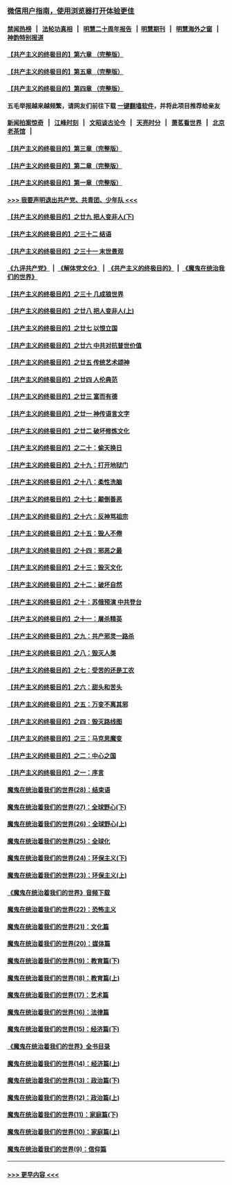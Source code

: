 ### [微信用户指南，使用浏览器打开体验更佳](https://github.com/gfw-breaker/banned-news1/blob/master/indexes/wechat-guide.md?t=0)
#### [禁闻热榜](热点新闻.md?t=0)  &nbsp;&nbsp;|&nbsp;&nbsp; [法轮功真相](https://github.com/gfw-breaker/truth/blob/master/README.md?t=0) &nbsp;&nbsp;|&nbsp;&nbsp; [明慧二十周年报告](https://github.com/gfw-breaker/mh-reports/blob/master/README.md?t=0) &nbsp;&nbsp;|&nbsp;&nbsp;[明慧期刊](https://github.com/gfw-breaker/mh-qikan) &nbsp;&nbsp;|&nbsp;&nbsp; [明慧海外之窗](https://github.com/gfw-breaker/mh-news/blob/master/README.md?t=0) &nbsp;&nbsp;|&nbsp;&nbsp; [神韵特别报道](https://github.com/gfw-breaker/mh-news/blob/master/shenyun.md?t=0)
#### [【共产主义的终极目的】第六章 （完整版）](../pages/nsc422/n11428913.md?t=02051422) 
#### [【共产主义的终极目的】第五章 （完整版）](../pages/nsc422/n11428912.md?t=02051422) 
#### [【共产主义的终极目的】第四章 （完整版）](../pages/nsc422/n11428907.md?t=02051422) 
#### 五毛举报越来越频繁，请网友们前往下载 [一键翻墙软件](https://github.com/gfw-breaker/ssr-accounts)，并将此项目推荐给亲友
#### [新闻拍案惊奇](https://github.com/gfw-breaker/banned-news1/blob/master/pages/link4.md) &nbsp;&nbsp;|&nbsp;&nbsp; [江峰时刻](https://github.com/gfw-breaker/banned-news1/blob/master/pages/link4.md) &nbsp;&nbsp;|&nbsp;&nbsp; [文昭谈古论今](https://github.com/gfw-breaker/banned-news1/blob/master/pages/link4.md) &nbsp;&nbsp;|&nbsp;&nbsp; [天亮时分](https://github.com/gfw-breaker/banned-news1/blob/master/pages/link4.md) &nbsp;&nbsp;|&nbsp;&nbsp; [萧茗看世界](https://github.com/gfw-breaker/banned-news1/blob/master/pages/link4.md) &nbsp;&nbsp;|&nbsp;&nbsp; [北京老茶馆](https://github.com/gfw-breaker/banned-news1/blob/master/pages/link4.md) &nbsp;&nbsp;|&nbsp;&nbsp; 
#### [【共产主义的终极目的】第三章（完整版）](../pages/nsc422/n11428848.md?t=02051422) 
#### [【共产主义的终极目的】第二章（完整版）](../pages/nsc422/n11428831.md?t=02051422) 
#### [【共产主义的终极目的】第一章（完整版）](../pages/nsc422/n11417651.md?t=02051422) 
#### [>>> 我要声明退出共产党、共青团、少年队 <<<](https://github.com/begood0513/goodnews/blob/master/quit/letter.md) 
#### [【共产主义的终极目的】之廿九 把人变非人(下)](../pages/nsc422/n11344140.md?t=02051422) 
#### [【共产主义的终极目的】之三十二 结语](../pages/nsc422/n11360535.md?t=02051422) 
#### [【共产主义的终极目的】之三十一 末世景观](../pages/nsc422/n11351129.md?t=02051422) 
#### [《九评共产党》](https://github.com/begood0513/9ping.md/blob/master/README.md) &nbsp;|&nbsp; [《解体党文化》](../../../../jtdwh.md/blob/master/README.md)  &nbsp;|&nbsp; [《共产主义的终极目的》](../../../../gczydzjmd.md/blob/master/README.md) &nbsp;|&nbsp; [《魔鬼在统治我们的世界》](../../../../mgztzwmdsj.md/blob/master/README.md) 
#### [【共产主义的终极目的】之三十 几成狼世界](../pages/nsc422/n11348280.md?t=02051422) 
#### [【共产主义的终极目的】之廿八 把人变非人(上)](../pages/nsc422/n11340492.md?t=02051422) 
#### [【共产主义的终极目的】之廿七 以恨立国](../pages/nsc422/n11336944.md?t=02051422) 
#### [【共产主义的终极目的】之廿六 中共对抗普世价值](../pages/nsc422/n11324785.md?t=02051422) 
#### [【共产主义的终极目的】之廿五 传统艺术颂神](../pages/nsc422/n11296396.md?t=02051422) 
#### [【共产主义的终极目的】之廿四 人伦典范](../pages/nsc422/n11296397.md?t=02051422) 
#### [【共产主义的终极目的】之廿三 富而有德](../pages/nsc422/n11283598.md?t=02051422) 
#### [【共产主义的终极目的】之廿一 神传语言文字](../pages/nsc422/n11263265.md?t=02051422) 
#### [【共产主义的终极目的】之廿二 破坏修炼文化](../pages/nsc422/n11245728.md?t=02051422) 
#### [【共产主义的终极目的】之二十：偷天换日](../pages/nsc422/n11238846.md?t=02051422) 
#### [【共产主义的终极目的】之十九：打开地狱门](../pages/nsc422/n11206376.md?t=02051422) 
#### [【共产主义的终极目的】之十八：柔性洗脑](../pages/nsc422/n11199994.md?t=02051422) 
#### [【共产主义的终极目的】之十七：颠倒善恶](../pages/nsc422/n11179782.md?t=02051422) 
#### [【共产主义的终极目的】之十六：反神骂祖宗](../pages/nsc422/n11166798.md?t=02051422) 
#### [【共产主义的终极目的】之十五：毁人不倦](../pages/nsc422/n11166792.md?t=02051422) 
#### [【共产主义的终极目的】之十四：邪恶之最](../pages/nsc422/n11150249.md?t=02051422) 
#### [【共产主义的终极目的】之十三：毁灭文化](../pages/nsc422/n11135227.md?t=02051422) 
#### [【共产主义的终极目的】之十二：破坏自然](../pages/nsc422/n11135214.md?t=02051422) 
#### [【共产主义的终极目的】之十：苏俄预演 中共登台](../pages/nsc422/n11118424.md?t=02051422) 
#### [【共产主义的终极目的】之十一：屠杀精英](../pages/nsc422/n11118442.md?t=02051422) 
#### [【共产主义的终极目的】之九：共产邪灵一路杀](../pages/nsc422/n11114139.md?t=02051422) 
#### [【共产主义的终极目的】之八：毁灭人类](../pages/nsc422/n11108503.md?t=02051422) 
#### [【共产主义的终极目的】之七：受苦的还是工农](../pages/nsc422/n11101809.md?t=02051422) 
#### [【共产主义的终极目的】之六：甜头和苦头](../pages/nsc422/n11096971.md?t=02051422) 
#### [【共产主义的终极目的】之五：万变不离其邪](../pages/nsc422/n11091285.md?t=02051422) 
#### [【共产主义的终极目的】之四：毁灭路线图](../pages/nsc422/n11086284.md?t=02051422) 
#### [【共产主义的终极目的】之三：马克思魔变](../pages/nsc422/n11061941.md?t=02051422) 
#### [【共产主义的终极目的】之二：中心之国](../pages/nsc422/n11047728.md?t=02051422) 
#### [【共产主义的终极目的】之一：序言](../pages/nsc422/n11086077.md?t=02051422) 
#### [魔鬼在统治着我们的世界(28)：结束语](../pages/nsc422/n10936246.md?t=02051422) 
#### [魔鬼在统治着我们的世界(27)：全球野心(下)](../pages/nsc422/n10928319.md?t=02051422) 
#### [魔鬼在统治着我们的世界(26)：全球野心(上)](../pages/nsc422/n10900318.md?t=02051422) 
#### [魔鬼在统治着我们的世界(25)：全球化](../pages/nsc422/n10788205.md?t=02051422) 
#### [魔鬼在统治着我们的世界(24)：环保主义(下)](../pages/nsc422/n10695307.md?t=02051422) 
#### [魔鬼在统治着我们的世界(23)：环保主义(上)](../pages/nsc422/n10688613.md?t=02051422) 
#### [《魔鬼在统治着我们的世界》音频下载](../pages/nsc422/n10635553.md?t=02051422) 
#### [魔鬼在统治着我们的世界(22)：恐怖主义](../pages/nsc422/n10614727.md?t=02051422) 
#### [魔鬼在统治着我们的世界(21)：文化篇](../pages/nsc422/n10597706.md?t=02051422) 
#### [魔鬼在统治着我们的世界(20)：媒体篇](../pages/nsc422/n10586579.md?t=02051422) 
#### [魔鬼在统治着我们的世界(19)：教育篇(下)](../pages/nsc422/n10564808.md?t=02051422) 
#### [魔鬼在统治着我们的世界(18)：教育篇(上)](../pages/nsc422/n10526970.md?t=02051422) 
#### [魔鬼在统治着我们的世界(17)：艺术篇](../pages/nsc422/n10499093.md?t=02051422) 
#### [魔鬼在统治着我们的世界(16)：法律篇](../pages/nsc422/n10485969.md?t=02051422) 
#### [魔鬼在统治着我们的世界(15)：经济篇(下)](../pages/nsc422/n10469975.md?t=02051422) 
#### [《魔鬼在统治着我们的世界》全书目录](../pages/nsc422/n10464261.md?t=02051422) 
#### [魔鬼在统治着我们的世界(14)：经济篇(上)](../pages/nsc422/n10457370.md?t=02051422) 
#### [魔鬼在统治着我们的世界(13)：政治篇(下)](../pages/nsc422/n10448270.md?t=02051422) 
#### [魔鬼在统治着我们的世界(12)：政治篇(上)](../pages/nsc422/n10444576.md?t=02051422) 
#### [魔鬼在统治着我们的世界(11)：家庭篇(下)](../pages/nsc422/n10440961.md?t=02051422) 
#### [魔鬼在统治着我们的世界(10)：家庭篇(上)](../pages/nsc422/n10435448.md?t=02051422) 
#### [魔鬼在统治着我们的世界(9)：信仰篇](../pages/nsc422/n10432159.md?t=02051422) 

----
#### [ >>> 更早内容 <<< ](../indexes/nsc422-earlier.md)
